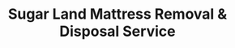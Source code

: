 ---
layout: location.njk
title: Sugar Land Mattress Removal & Disposal Service
description: Professional mattress removal in Sugar Land, TX. Next-day pickup  Licensed, insured, and eco-friendly serving Telfair and First Colony communities.
permalink: /mattress-removal/texas/houston/sugar-land/
city: Sugar Land
state: Texas
stateSlug: texas
parentMetro: Houston
coordinates:
  lat: 29.6196
  lng: -95.6349
pricing:
  startingPrice: 125
  single: 125
  queen: 125
  king: 135
  boxSpring: 30
neighborhoods:
  - name: "Telfair"
    zipCodes: ["77479", "77478"]
  - name: "First Colony"
    zipCodes: ["77479", "77478"]
  - name: "Riverstone"
    zipCodes: ["77479", "77478"]
  - name: "New Territory"
    zipCodes: ["77479", "77498"]
  - name: "Greatwood"
    zipCodes: ["77479", "77478"]
  - name: "Sugar Creek"
    zipCodes: ["77478", "77479"]
  - name: "Imperial"
    zipCodes: ["77478", "77479"]
  - name: "River Park"
    zipCodes: ["77478", "77479"]
  - name: "Town Square"
    zipCodes: ["77478", "77479"]
  - name: "Lexington"
    zipCodes: ["77478", "77479"]
  - name: "Commonwealth"
    zipCodes: ["77478", "77479"]
  - name: "Dulles Crossing"
    zipCodes: ["77478", "77479"]
  - name: "Sienna Plantation"
    zipCodes: ["77459", "77479"]
  - name: "Sweetwater"
    zipCodes: ["77479", "77478"]
  - name: "University Plaza"
    zipCodes: ["77479", "77478"]
zipCodes: 
  - "77478"
  - "77479"
  - "77498"
recyclingPartners:
  - "City of Sugar Land Environmental Services"
  - "Republic Services"
  - "Fort Bend County Solid Waste"
  - "Imperial Sugar Environmental Initiative"
localRegulations: "Sugar Land maintains an exclusive 10-year franchise agreement with Republic Services effective January 16, 2023, requiring all commercial and residential properties to utilize their standardized collection system with additional monthly fees for extra garbage carts requested through customer service at 713-726-7307. Service complaints must be reported through the city's 3-1-1 system or 281-275-2900, with email coordination to 311@sugarlandtx.gov for repeated missed pickup issues or service concerns. Bulky waste collection occurs monthly through Republic's scheduled system, with additional collections available for fees that require advance scheduling through Republic customer service coordination. The city's exclusive franchise model concentrates waste management through single-provider coordination that mandates residents work within Republic's established schedules, fee structures, and complaint resolution protocols managed through municipal oversight systems. Our professional service operates independently from these municipal franchise requirements - no exclusive provider limitations, no mandatory monthly fees for additional capacity, no 3-1-1 complaint system navigation, and no Republic customer service coordination for scheduling. We provide direct online booking with immediate next-day pickup, eliminating Sugar Land's franchise-based coordination barriers and Republic Services scheduling constraints."
nearbyCities:
  - name: "Houston"
    distance: "22 miles"
    isSuburb: false
  - name: "Missouri City"
    distance: "8 miles"
    isSuburb: true
  - name: "Pearland"
    distance: "12 miles"
    isSuburb: true
  - name: "League City"
    distance: "25 miles"
    isSuburb: true
  - name: "Pasadena"
    distance: "30 miles"
    isSuburb: true
  - name: "Conroe"
    distance: "50 miles"
    isSuburb: true
reviews:
  count: 429
  featured:
    - reviewer: "Michael S."
      rating: 5
      text: "Moved to Telfair last month and needed our old mattresses out fast. They came the next day, super efficient team. Made the whole process stress-free during an already crazy moving week!"
      neighborhood: "Telfair"
    - reviewer: "Amanda Chen"
      rating: 5
      text: "Perfect service! Upgraded our master bedroom in First Colony and they handled the pickup seamlessly around our busy schedule with the kids' activities."
      neighborhood: "First Colony"
    - reviewer: "Jim R."
      rating: 5
      text: "Great experience from start to finish. Fair price, showed up on time, done in minutes. Exactly what you want from a service company."
      neighborhood: "Riverstone"
faqs:
  - question: "How quickly can mattresses be removed in Sugar Land?"
    answer: "Next-day pickup available throughout Sugar Land's master-planned communities, accommodating corporate schedules, family timing across Fort Bend ISD schools, and the lifestyle demands of Telfair and First Colony residents."
  - question: "Which Sugar Land areas do you serve?"
    answer: "Complete coverage from Telfair to First Colony, Riverstone to New Territory, including ZIP codes 77478-77498 and all master-planned communities throughout Sugar Land."
  - question: "What's included in your Sugar Land pickup service?"
    answer: "Comprehensive pickup, loading, transportation, and eco-friendly recycling for one mattress. Box springs add $30 each with transparent pricing."
  - question: "How does your service compare to Sugar Land's Republic Services system?"
    answer: "We eliminate exclusive franchise scheduling constraints, avoid additional monthly cart fees, skip 3-1-1 complaint system navigation, and provide immediate next-day pickup without Sugar Land's municipal coordination requirements."
  - question: "Can you accommodate master-planned community schedules?"
    answer: "Absolutely. We coordinate with HOA requirements, community amenity schedules, Fort Bend ISD timing, and the demanding lifestyle requirements of Sugar Land's premier residential developments."
  - question: "Do you serve corporate and business districts?"
    answer: "Yes, we accommodate Sugar Land's major employers including Imperial Sugar headquarters, Methodist Sugar Land Hospital, Memorial Hermann Sugar Land, and the diverse corporate community throughout the area."
  - question: "Are you licensed in Fort Bend County?"
    answer: "We maintain all required Texas and Fort Bend County permits with comprehensive insurance, ensuring compliant disposal through our nationwide recycling network."
  - question: "What payment methods work in Sugar Land?"
    answer: "All major credit cards, cash, and invoicing options for residents, corporate employees, healthcare professionals, and businesses throughout Sugar Land's affluent community."
schema:
  "@type": "LocalBusiness"
  name: "A Bedder World Sugar Land"
  address:
    "@type": "PostalAddress"
    addressLocality: "Sugar Land"
    addressRegion: "TX"
    addressCountry: "US"
  geo:
    "@type": "GeoCoordinates" 
    latitude: 29.6196
    longitude: -95.6349
  telephone: "(720) 263-6094"
  priceRange: "$125-$180"
  aggregateRating:
    "@type": "AggregateRating"
    ratingValue: 4.9
    reviewCount: 429
pageContent:
  heroDescription: "Professional mattress removal serving Sugar Land's master-planned communities and corporate district. Our licensed, insured teams provide reliable next-day pickup from Telfair to First Colony and throughout all neighborhoods with transparent pricing and eco-friendly disposal."
  
  aboutService: "Our comprehensive mattress removal service provides Sugar Land's 108,515 residents with efficient disposal that eliminates municipal franchise coordination complexity. We handle complete pickup, loading, transportation, and eco-friendly recycling with transparent $125 pricing and licensed teams who understand both master-planned community standards and corporate district requirements. Sugar Land's municipal system operates through exclusive franchise agreements that require residents to navigate single-provider scheduling constraints, additional monthly fees for extra capacity, and complex complaint resolution systems for service issues. Our streamlined service operates independently from these municipal barriers: immediate online booking, next-day pickup without provider restrictions, and complete handling regardless of community complexity. Whether you're relocating within Telfair's 2,018-acre planned community, upgrading homes in First Colony's 10,000-acre development, or families in Riverstone coordinating around community amenity schedules, we adapt to Sugar Land's affluent suburban lifestyle demands. Our teams arrive equipped with professional-grade equipment, navigate master-planned community access protocols and HOA requirements with expertise, and complete pickup typically within 5 minutes regardless of development standards or community guidelines. From Imperial Sugar headquarters professionals to healthcare workers at Methodist Sugar Land Hospital and Memorial Hermann Sugar Land, we serve Sugar Land's transformation from agricultural company town to affluent Houston suburb with consistent reliability and environmental responsibility."

  serviceAreasIntro: "Expert mattress pickup serves Sugar Land's distinctive evolution from Imperial Sugar company town to premier master-planned community destination. From Telfair's lake amenities to First Colony's expansive development, our operations accommodate corporate schedules, Fort Bend ISD timing, and the sophisticated lifestyle demands of residents throughout Sugar Land's extensive network of planned communities."

  environmentalImpact: "Sugar Land's waste diversion efforts demonstrate our environmental commitment that honors both the city's agricultural heritage and its modern sustainability leadership within Fort Bend County. Since establishing service in this affluent Houston suburb, we have successfully processed 429 mattresses from Sugar Land residences, preventing 12,870 cubic feet of bulky waste from entering regional landfills and protecting the Brazos River watershed that flows through the community. Through our comprehensive recycling methodology, steel components are transformed into construction materials supporting Sugar Land's continued residential and commercial expansion, foam elements are redirected to manufacturing applications serving the area's growing corporate presence, and textile materials undergo specialized processing into insulation and industrial products. Our systematic approach facilitates approximately 38 tons of steel recovery, 19 tons of foam redirection, and 9 tons of textile conversion through established partnerships that prioritize environmental stewardship. Every mattress collected from Sugar Land properties - whether from Telfair waterfront upgrades, First Colony family relocations, or corporate housing transitions near major employers - contributes to sustainable practices that support the community's environmental values. This 80% material recovery rate reflects measurable conservation that complements Sugar Land's commitment to balancing suburban growth with ecological responsibility while honoring its transformation from the Imperial Sugar era to today's environmentally conscious master-planned community."

  howItWorksScheduling: "Flexible online scheduling accommodates Sugar Land's corporate demands, master-planned community rhythms, and Fort Bend ISD timing across all ZIP codes and premium residential developments."

  howItWorksService: "Professional teams understand both corporate headquarters access protocols and master-planned community requirements, serving everything from Telfair lakefront properties to First Colony family developments with consistent expertise."

  howItWorksDisposal: "Each collected mattress integrates with our nationwide recycling network's specialized processing capabilities, where environmental standards appropriate for affluent communities guide material recovery supporting Sugar Land's sustainability initiatives."

  sidebarStats:
    mattressesRemoved: "429"
---